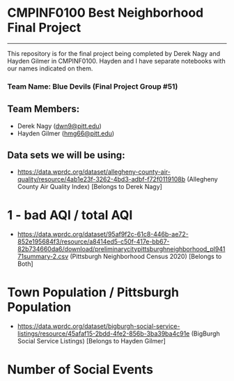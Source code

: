 # CMPINF0100 Best Neighborhood Final Project
--------------------------------------------

This repository is for the final project being completed by Derek Nagy and Hayden Gilmer in CMPINF0100. Hayden and I have separate notebooks with our names indicated on them. 

### Team Name: Blue Devils (Final Project Group #51)

## Team Members:
* Derek Nagy (dwn9@pitt.edu)
* Hayden Gilmer (hmg66@pitt.edu)

## Data sets we will be using: 

* https://data.wprdc.org/dataset/allegheny-county-air-quality/resource/4ab1e23f-3262-4bd3-adbf-f72f0119108b (Allegheny County Air Quality Index) [Belongs to Derek Nagy]
# 1 - bad AQI / total AQI

* https://data.wprdc.org/dataset/95af9f2c-61c8-446b-ae72-852e195684f3/resource/a8414ed5-c50f-417e-bb67-82b734660da6/download/preliminarycitypittsburghneighborhood_pl94171summary-2.csv (Pittsburgh Neighborhood Census 2020) [Belongs to Both]
# Town Population / Pittsburgh Population

* https://data.wprdc.org/dataset/bigburgh-social-service-listings/resource/45afaf15-2bdd-4fe2-856b-3ba39ba4c91e (BigBurgh Social Service Listings) [Belongs to Hayden Gilmer]
# Number of Social Events
